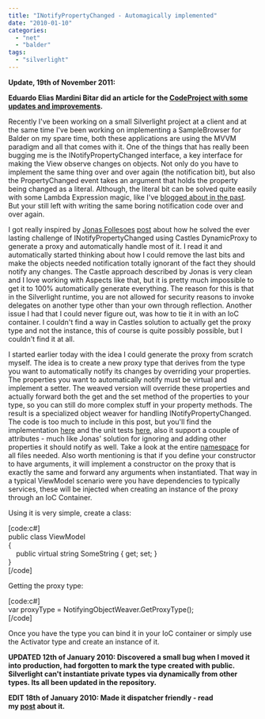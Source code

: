 ```yaml
---
title: "INotifyPropertyChanged - Automagically implemented"
date: "2010-01-10"
categories: 
  - "net"
  - "balder"
tags: 
  - "silverlight"
---
```


**Update, 19th of November 2011:**

**Eduardo Elias Mardini Bitar did an article for the [CodeProject with some updates and improvements](http://www.codeproject.com/KB/cs/INotifyPropertyChanged.aspx).**

Recently I've been working on a small Silverlight project at a client and at the same time I've been working on implementing a SampleBrowser for Balder on my spare time, both these applications are using the MVVM paradigm and all that comes with it. One of the things that has really been bugging me is the INotifyPropertyChanged interface, a key interface for making the View observe changes on objects. Not only do you have to implement the same thing over and over again (the notification bit), but also the PropertyChanged event takes an argument that holds the property being changed as a literal. Although, the literal bit can be solved quite easily with some Lambda Expression magic, like I've [blogged about in the past](/post/2008/12/11/INotifyPropertyChanged-revisited.aspx). But your still left with writing the same boring notification code over and over again.

I got really inspired by [Jonas Follesoes](http://jonas.follesoe.no) [post](http://jonas.follesoe.no/AutomaticINotifyPropertyChangedUsingDynamicProxy.aspx) about how he solved the ever lasting challenge of INotifyPropertyChanged using Castles DynamicProxy to generate a proxy and automatically handle most of it. I read it and automatically started thinking about how I could remove the last bits and make the objects needed notification totally ignorant of the fact they should notify any changes. The Castle approach described by Jonas is very clean and I love working with Aspects like that, but it is pretty much impossible to get it to 100% automatically generate everything. The reason for this is that in the Silverlight runtime, you are not allowed for security reasons to invoke delegates on another type other than your own through reflection. Another issue I had that I could never figure out, was how to tie it in with an IoC container. I couldn't find a way in Castles solution to actually get the proxy type and not the instance, this of course is quite possibly possible, but I couldn't find it at all.

I started earlier today with the idea I could generate the proxy from scratch myself. The idea is to create a new proxy type that derives from the type you want to automatically notify its changes by overriding your properties. The properties you want to automatically notify must be virtual and implement a setter. The weaved version will override these properties and actually forward both the get and the set method of the properties to your type, so you can still do more complex stuff in your property methods. The result is a specialized object weaver for handling INotifyPropertyChanged. The code is too much to include in this post, but you'll find the implementation [here](http://github.com/einari/Balder/blob/Development/Source/Balder.Silverlight/Notification/NotifyingObjectWeaver.cs) and the unit tests [here](http://github.com/einari/Balder/blob/Development/Source/Balder.Silverlight.Tests/Notification/NotifyingObjectWeaverTests.cs), also it support a couple of attributes - much like Jonas' solution for ignoring and adding other properties it should notify as well. Take a look at the entire [namespace](http://github.com/einari/Balder/tree/Development/Source/Balder.Silverlight/Notification/) for all files needed. Also worth mentioning is that if you define your constructor to have arguments, it will implement a constructor on the proxy that is exactly the same and forward any arguments when instantiated. That way in a typical ViewModel scenario were you have dependencies to typically services, these will be injected when creating an instance of the proxy through an IoC Container.

Using it is very simple, create a class:

\[code:c#\]  
public class ViewModel  
{      
    public virtual string SomeString { get; set; }    
}   
\[/code\] 

Getting the proxy type:

\[code:c#\]  
var proxyType = NotifyingObjectWeaver.GetProxyType<ViewModel>();  
\[/code\]

Once you have the type you can bind it in your IoC container or simply use the Activator type and create an instance of it. 

**UPDATED 12th of January 2010: Discovered a small bug when I moved it into production, had forgotten to mark the type created with public. Silverlight can't instantiate private types via dynamically from other types. Its all been updated in the repository.** 

**EDIT 18th of January 2010: Made it dispatcher friendly - read my [post](/post/2010/01/16/Dispatcher-Safe-INotifyPropertyChanged.aspx) about it.**

